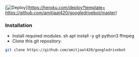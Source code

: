 
[![Deploy](https://www.herokucdn.com/deploy/button.svg)](https://heroku.com/deploy?template= https://github.com/amitjaat420/googledrivebot/master)

### Installation
- Install required modules.
sh
apt install -y git python3 ffmpeg
- Clone this git repository.
```sh 
git clone https://github.com/amitjaat420/googledrivebot
